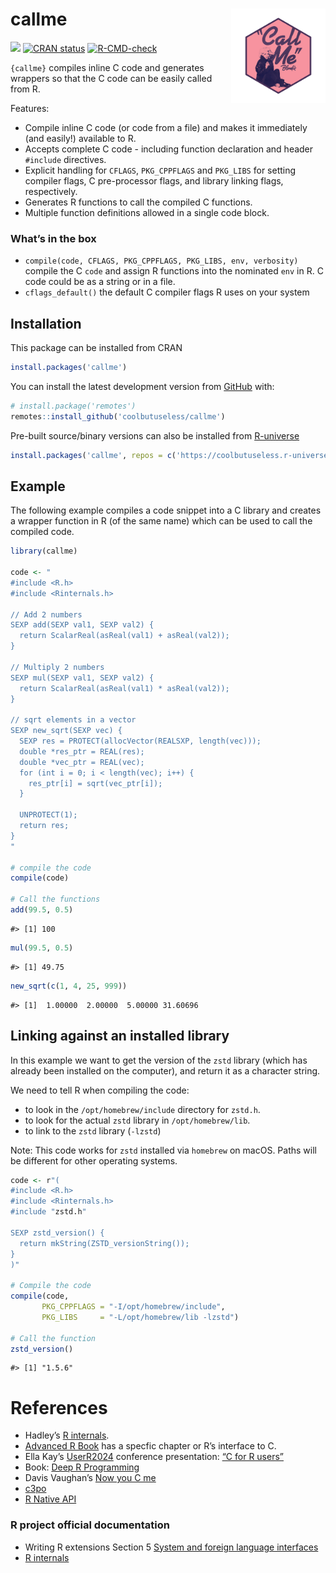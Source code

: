 

<!-- README.md is generated from README.Rmd. Please edit that file -->

# callme <img src="man/figures/logo.png" align="right" width="30%" />

<!-- badges: start -->

![](https://img.shields.io/badge/cool-useless-green.svg) [![CRAN
status](https://www.r-pkg.org/badges/version/callme.png)](https://CRAN.R-project.org/package=callme)
[![R-CMD-check](https://github.com/coolbutuseless/callme/actions/workflows/R-CMD-check.yaml/badge.svg)](https://github.com/coolbutuseless/callme/actions/workflows/R-CMD-check.yaml)
<!-- badges: end -->

`{callme}` compiles inline C code and generates wrappers so that the C
code can be easily called from R.

Features:

- Compile inline C code (or code from a file) and makes it immediately
  (and easily!) available to R.
- Accepts complete C code - including function declaration and header
  `#include` directives.
- Explicit handling for `CFLAGS`, `PKG_CPPFLAGS` and `PKG_LIBS` for
  setting compiler flags, C pre-processor flags, and library linking
  flags, respectively.
- Generates R functions to call the compiled C functions.
- Multiple function definitions allowed in a single code block.

### What’s in the box

- `compile(code, CFLAGS, PKG_CPPFLAGS, PKG_LIBS, env, verbosity)`
  compile the C `code` and assign R functions into the nominated `env`
  in R. C code could be as a string or in a file.
- `cflags_default()` the default C compiler flags R uses on your system

## Installation

This package can be installed from CRAN

``` r
install.packages('callme')
```

You can install the latest development version from
[GitHub](https://github.com/coolbutuseless/callme) with:

``` r
# install.package('remotes')
remotes::install_github('coolbutuseless/callme')
```

Pre-built source/binary versions can also be installed from
[R-universe](https://r-universe.dev)

``` r
install.packages('callme', repos = c('https://coolbutuseless.r-universe.dev', 'https://cloud.r-project.org'))
```

## Example

The following example compiles a code snippet into a C library and
creates a wrapper function in R (of the same name) which can be used to
call the compiled code.

``` r
library(callme)

code <- "
#include <R.h>
#include <Rinternals.h>

// Add 2 numbers
SEXP add(SEXP val1, SEXP val2) {
  return ScalarReal(asReal(val1) + asReal(val2));
}

// Multiply 2 numbers
SEXP mul(SEXP val1, SEXP val2) {
  return ScalarReal(asReal(val1) * asReal(val2));
}

// sqrt elements in a vector
SEXP new_sqrt(SEXP vec) {
  SEXP res = PROTECT(allocVector(REALSXP, length(vec)));
  double *res_ptr = REAL(res);
  double *vec_ptr = REAL(vec);
  for (int i = 0; i < length(vec); i++) {
    res_ptr[i] = sqrt(vec_ptr[i]);
  }
  
  UNPROTECT(1);
  return res;
}
"

# compile the code
compile(code)

# Call the functions
add(99.5, 0.5)
```

    #> [1] 100

``` r
mul(99.5, 0.5)
```

    #> [1] 49.75

``` r
new_sqrt(c(1, 4, 25, 999))
```

    #> [1]  1.00000  2.00000  5.00000 31.60696

## Linking against an installed library

In this example we want to get the version of the `zstd` library (which
has already been installed on the computer), and return it as a
character string.

We need to tell R when compiling the code:

- to look in the `/opt/homebrew/include` directory for `zstd.h`.
- to look for the actual `zstd` library in `/opt/homebrew/lib`.
- to link to the `zstd` library (`-lzstd`)

Note: This code works for `zstd` installed via `homebrew` on macOS.
Paths will be different for other operating systems.

``` r
code <- r"(
#include <R.h>
#include <Rinternals.h>
#include "zstd.h"
  
SEXP zstd_version() {
  return mkString(ZSTD_versionString());
}
)"

# Compile the code 
compile(code, 
       PKG_CPPFLAGS = "-I/opt/homebrew/include", 
       PKG_LIBS     = "-L/opt/homebrew/lib -lzstd")

# Call the function
zstd_version()
```

    #> [1] "1.5.6"

# References

- Hadley’s [R internals](https://github.com/hadley/r-internals).
- [Advanced R Book](http://adv-r.had.co.nz/C-interface.html) has a
  specfic chapter or R’s interface to C.
- Ella Kay’s
  [UserR2024](https://userconf2024.sched.com/event/1c8zS/c-for-r-users-ella-kaye-university-of-warwick)
  conference presentation: [“C for R
  users”](https://static.sched.com/hosted_files/userconf2024/84/c-for-r-users.pdf)
- Book: [Deep R
  Programming](https://deepr.gagolewski.com/chapter/310-compiled.html)
- Davis Vaughan’s [Now you C
  me](https://blog.davisvaughan.com/posts/2019-03-02-now-you-c-me/)
- [c3po](https://github.com/ramiromagno/c3po)
- [R Native API](https://github.com/HenrikBengtsson/RNativeAPI)

### R project official documentation

- Writing R extensions Section 5 [System and foreign language
  interfaces](https://cran.r-project.org/doc/manuals/R-exts.html#System-and-foreign-language-interfaces)
- [R
  internals](https://cran.stat.auckland.ac.nz/doc/manuals/r-devel/R-ints.html)
